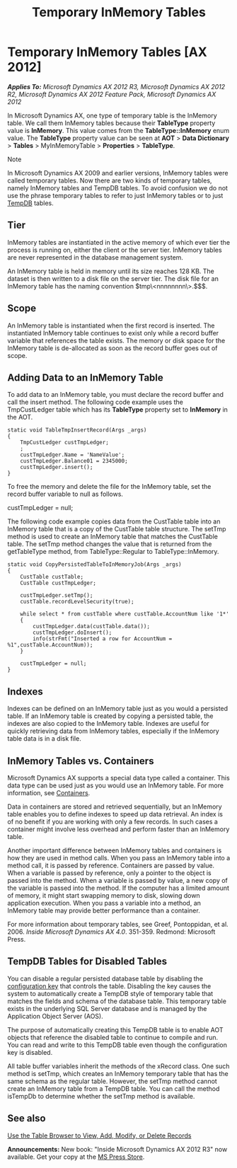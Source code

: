 ﻿---
title: Temporary InMemory Tables
TOCTitle: Temporary InMemory Tables
ms:assetid: 6875e6be-81c7-47fb-9534-42f59859e8af
ms:mtpsurl: https://msdn.microsoft.com/en-us/library/Bb314749(v=AX.60)
ms:contentKeyID: 35244759
ms.date: 05/18/2015
mtps_version: v=AX.60
---

# Temporary InMemory Tables [AX 2012]


_**Applies To:** Microsoft Dynamics AX 2012 R3, Microsoft Dynamics AX 2012 R2, Microsoft Dynamics AX 2012 Feature Pack, Microsoft Dynamics AX 2012_

In Microsoft Dynamics AX, one type of temporary table is the InMemory table. We call them InMemory tables because their **TableType** property value is **InMemory**. This value comes from the **TableType::InMemory** enum value. The **TableType** property value can be seen at **AOT** \> **Data Dictionary** \> **Tables** \> MyInMemoryTable \> **Properties** \> **TableType**.


> [!NOTE]
> <P>In Microsoft Dynamics AX 2009 and earlier versions, InMemory tables were called temporary tables. Now there are two kinds of temporary tables, namely InMemory tables and TempDB tables. To avoid confusion we do not use the phrase temporary tables to refer to just InMemory tables or to just <A href="temporary-tempdb-tables.md">TempDB</A> tables.</P>



## Tier

InMemory tables are instantiated in the active memory of which ever tier the process is running on, either the client or the server tier. InMemory tables are never represented in the database management system.

An InMemory table is held in memory until its size reaches 128 KB. The dataset is then written to a disk file on the server tier. The disk file for an InMemory table has the naming convention $tmp\<nnnnnnnn\>.$$$.

## Scope

An InMemory table is instantiated when the first record is inserted. The instantiated InMemory table continues to exist only while a record buffer variable that references the table exists. The memory or disk space for the InMemory table is de-allocated as soon as the record buffer goes out of scope.

## Adding Data to an InMemory Table

To add data to an InMemory table, you must declare the record buffer and call the insert method. The following code example uses the TmpCustLedger table which has its **TableType** property set to **InMemory** in the AOT.

    static void TableTmpInsertRecord(Args _args)
    {
        TmpCustLedger custTmpLedger;
        ;
        custTmpLedger.Name = 'NameValue';
        custTmpLedger.Balance01 = 2345000;
        custTmpLedger.insert();
    }

To free the memory and delete the file for the InMemory table, set the record buffer variable to null as follows.

custTmpLedger = null;

The following code example copies data from the CustTable table into an InMemory table that is a copy of the CustTable table structure. The setTmp method is used to create an InMemory table that matches the CustTable table. The setTmp method changes the value that is returned from the getTableType method, from TableType::Regular to TableType::InMemory.

    static void CopyPersistedTableToInMemoryJob(Args _args)
    {
        CustTable custTable;
        CustTable custTmpLedger;
    
        custTmpLedger.setTmp();
        custTable.recordLevelSecurity(true);
    
        while select * from custTable where custTable.AccountNum like '1*'
        {
            custTmpLedger.data(custTable.data());
            custTmpLedger.doInsert();
            info(strFmt("Inserted a row for AccountNum = %1",custTable.AccountNum));
        }
    
        custTmpLedger = null;
    }

## Indexes

Indexes can be defined on an InMemory table just as you would a persisted table. If an InMemory table is created by copying a persisted table, the indexes are also copied to the InMemory table. Indexes are useful for quickly retrieving data from InMemory tables, especially if the InMemory table data is in a disk file.

## InMemory Tables vs. Containers

Microsoft Dynamics AX supports a special data type called a container. This data type can be used just as you would use an InMemory table. For more information, see [Containers](containers.md).

Data in containers are stored and retrieved sequentially, but an InMemory table enables you to define indexes to speed up data retrieval. An index is of no benefit if you are working with only a few records. In such cases a container might involve less overhead and perform faster than an InMemory table.

Another important difference between InMemory tables and containers is how they are used in method calls. When you pass an InMemory table into a method call, it is passed by reference. Containers are passed by value. When a variable is passed by reference, only a pointer to the object is passed into the method. When a variable is passed by value, a new copy of the variable is passed into the method. If the computer has a limited amount of memory, it might start swapping memory to disk, slowing down application execution. When you pass a variable into a method, an InMemory table may provide better performance than a container.

For more information about temporary tables, see Greef, Pontoppidan, et al. 2006. *Inside Microsoft Dynamics AX 4.0*. 351-359. Redmond: Microsoft Press.

## TempDB Tables for Disabled Tables

You can disable a regular persisted database table by disabling the [configuration key](how-to-create-and-apply-a-configuration-key.md) that controls the table. Disabling the key causes the system to automatically create a TempDB style of temporary table that matches the fields and schema of the database table. This temporary table exists in the underlying SQL Server database and is managed by the Application Object Server (AOS).

The purpose of automatically creating this TempDB table is to enable AOT objects that reference the disabled table to continue to compile and run. You can read and write to this TempDB table even though the configuration key is disabled.

All table buffer variables inherit the methods of the xRecord class. One such method is setTmp, which creates an InMemory temporary table that has the same schema as the regular table. However, the setTmp method cannot create an InMemory table from a TempDB table. You can call the method isTempDb to determine whether the setTmp method is available.

## See also

[Use the Table Browser to View, Add, Modify, or Delete Records](use-the-table-browser-to-view-add-modify-or-delete-records.md)

  
**Announcements:** New book: "Inside Microsoft Dynamics AX 2012 R3" now available. Get your copy at the [MS Press Store](https://www.microsoftpressstore.com/store/inside-microsoft-dynamics-ax-2012-r3-9780735685109).


